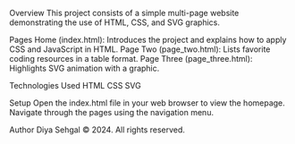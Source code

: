Overview
This project consists of a simple multi-page website demonstrating the use of HTML, CSS, and SVG graphics.

Pages
Home (index.html): Introduces the project and explains how to apply CSS and JavaScript in HTML.
Page Two (page_two.html): Lists favorite coding resources in a table format.
Page Three (page_three.html): Highlights SVG animation with a graphic.

Technologies Used
HTML
CSS
SVG

Setup
Open the index.html file in your web browser to view the homepage.
Navigate through the pages using the navigation menu.

Author
Diya Sehgal © 2024. All rights reserved.
